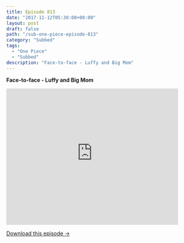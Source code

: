 ```yaml
---
title: Episode 813
date: "2017-11-12T05:30:00+00:00"
layout: post
draft: false
path: "/sub-one-piece-episode-813"
category: "Subbed"
tags:
  - "One Piece"
  - "Subbed"
description: "Face-to-face - Luffy and Big Mom"
---
```


**Face-to-face - Luffy and Big Mom**

<iframe width="640" height="360" src="https://www.rapidvideo.com/e/G6FRPH3SZ9" frameborder="0" marginwidth=0 marginheight=0 scrolling=no allowfullscreen style="max-width:90%;"></iframe>

<a href="http://ouo.io/qs/eCodkFEQ?s=https://www.rapidvideo.com/d/G6FRPH3SZ9" class="styled_a">Download this episode →</a>

